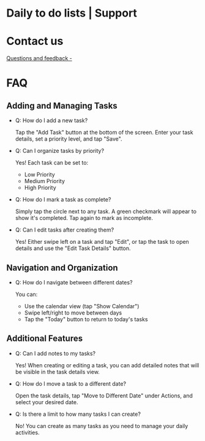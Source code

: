 # Daily to do lists | Support

# Contact us

[Questions and feedback - ](https://docs.google.com/forms/d/e/1FAIpQLSdyKlFX2Mh73cP5chL4j9pgelgbd3QV_tlmApk2X58i3-ofAQ/viewform?usp=dialog)

# FAQ

## Adding and Managing Tasks

- Q: How do I add a new task?
    
    Tap the "Add Task" button at the bottom of the screen. Enter your task details, set a priority level, and tap "Save".
    
- Q: Can I organize tasks by priority?
    
    Yes! Each task can be set to:
    
    - Low Priority
    - Medium Priority
    - High Priority
- Q: How do I mark a task as complete?
    
    Simply tap the circle next to any task. A green checkmark will appear to show it's completed. Tap again to mark as incomplete.
    
- Q: Can I edit tasks after creating them?
    
    Yes! Either swipe left on a task and tap "Edit", or tap the task to open details and use the "Edit Task Details" button.
    

## Navigation and Organization

- Q: How do I navigate between different dates?
    
    You can:
    
    - Use the calendar view (tap "Show Calendar")
    - Swipe left/right to move between days
    - Tap the "Today" button to return to today's tasks

## Additional Features

- Q: Can I add notes to my tasks?
    
    Yes! When creating or editing a task, you can add detailed notes that will be visible in the task details view.
    
- Q: How do I move a task to a different date?
    
    Open the task details, tap "Move to Different Date" under Actions, and select your desired date.
    
- Q: Is there a limit to how many tasks I can create?
    
    No! You can create as many tasks as you need to manage your daily activities.
